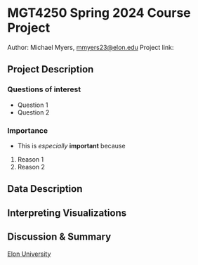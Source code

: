 # MGT4250 Spring 2024 Course Project
Author: Michael Myers, mmyers23@elon.edu
Project link:
## Project Description
### Questions of interest
- Question 1
- Question 2
### Importance
- This is *especially* **important** because
 1. Reason 1
 2. Reason 2
## Data Description
## Interpreting Visualizations
## Discussion & Summary
[Elon University](https://elon.edu)
